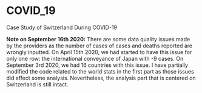 # COVID_19

Case Study of Switzerland During COVID-19

__Note on September 16th 2020:__ There are some data quality issues made by the providers as the number of cases of cases and deaths reported are wrongly inputted. On April 15th 2020, we had started to have this issue for only one row: the international conveyance of Japan with -9 cases. On September 3rd 2020, we had 16 countries with this issue. I have partially modified the code related to the world stats in the first part as those issues did affect some analysis. Nevertheless, the analysis part that is centered on Switzerland is still intact.
